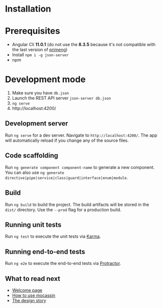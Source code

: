 # Installation

# Prerequisites

- Angular Cli **11.0.1** (do not use the **8.3.5** because it's not compatible with the last version of [primeng](primefaces.org/primeng/showcase/#/))
- Install `npm i -g json-server`
- npm

# Development mode

1. Make sure you have `db.json`
2. Launch the REST API server `json-server db.json`
3. `ng serve`
4. http://localhost:4200/

## Development server

Run `ng serve` for a dev server. Navigate to `http://localhost:4200/`. The app will automatically reload if you change any of the source files.

## Code scaffolding

Run `ng generate component component-name` to generate a new component. You can also use `ng generate directive|pipe|service|class|guard|interface|enum|module`.

## Build

Run `ng build` to build the project. The build artifacts will be stored in the `dist/` directory. Use the `--prod` flag for a production build.

## Running unit tests

Run `ng test` to execute the unit tests via [Karma](https://karma-runner.github.io).

## Running end-to-end tests

Run `ng e2e` to execute the end-to-end tests via [Protractor](http://www.protractortest.org/).

## What to read next

- [Welcome page](welcome.md)
- [How to use mocassin](tuto.md)
- [The design story](design.md)


